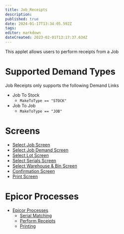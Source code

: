 ```yaml
---
title: Job_Receipts
description: 
published: true
date: 2024-01-17T13:34:05.592Z
tags: 
editor: markdown
dateCreated: 2023-02-01T13:17:37.634Z
---
```


This applet allows users to perform receipts from a Job

# Supported Demand Types
Job Receipts only supports the following Demand Links
- Job To Stock
	- `MakeToType == "STOCK"`
- Job To Job
	- `MakeToType == "JOB"`

# Screens
- [Select Job Screen](./Screens/Select_Job_Screen.md)
- [Select Job Demand Screen](./Screens/Select_Job_Demand_Screen.md)
- [Select Lot Screen](./Screens/Select_Lot_Screen.md)
- [Select Serials Screen](./Screens/Select_Serials_Screen.md)
- [Select Warehouse & Bin Screen](./Screens/Select_Warehouse_%26_Bin_Screen.md)
- [Confirmation Screen](./Screens/Confirmation_Screen.md)
- [Print Screen](./Screens/Print_Screen.md)

# Epicor Processes
- [Epicor Processes](./Epicor_Processes.md)
	- [Serial Matching](./Epicor_Processes.md#serial-matching)
	- [Perform Receipts](./Epicor_Processes.md#perform-receipts)
	- [Printing](./Epicor_Processes.md#printing)
